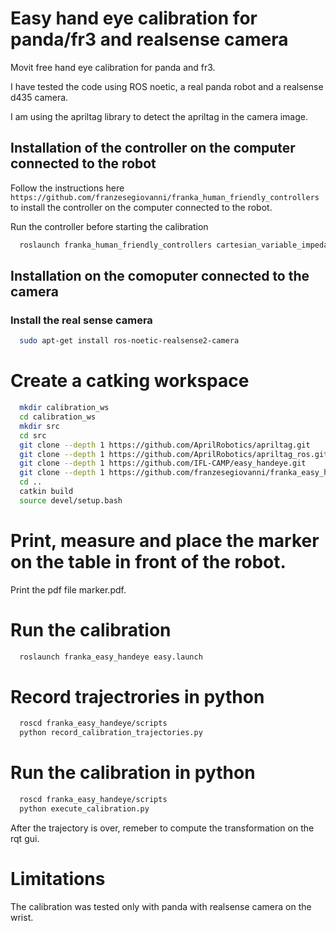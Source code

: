 # Easy hand eye calibration for panda/fr3 and realsense camera
Movit free hand eye calibration for panda and fr3. 

I have tested the code using ROS noetic, a real panda robot and a realsense d435 camera.

I am using the apriltag library to detect the apriltag in the camera image.
## Installation of the controller on the computer connected to the robot
Follow the instructions here ``` https://github.com/franzesegiovanni/franka_human_friendly_controllers ``` to install the controller on the computer connected to the robot.

Run the controller before starting the calibration 
```bash
  roslaunch franka_human_friendly_controllers cartesian_variable_impedance_controller.launch robot_ip:=ROBOT_IP
```
## Installation on the comoputer connected to the camera
### Install the real sense camera
```bash
  sudo apt-get install ros-noetic-realsense2-camera  
```

# Create a catking workspace
```bash
  mkdir calibration_ws  
  cd calibration_ws 
  mkdir src
  cd src 
  git clone --depth 1 https://github.com/AprilRobotics/apriltag.git  
  git clone --depth 1 https://github.com/AprilRobotics/apriltag_ros.git 
  git clone --depth 1 https://github.com/IFL-CAMP/easy_handeye.git                         
  git clone --depth 1 https://github.com/franzesegiovanni/franka_easy_handeye.git  
  cd ..   
  catkin build 
  source devel/setup.bash  
```

# Print, measure and place the marker on the table in front of the robot.
Print the pdf file marker.pdf. 
# Run the calibration
``` bash
  roslaunch franka_easy_handeye easy.launch  
```

# Record trajectrories in python
``` bash
  roscd franka_easy_handeye/scripts
  python record_calibration_trajectories.py  
```
# Run the calibration in python
``` bash
  roscd franka_easy_handeye/scripts
  python execute_calibration.py
```
After the trajectory is over, remeber to compute the transformation on the rqt gui.

# Limitations
The calibration was tested only with panda with realsense camera on the wrist. 
